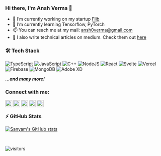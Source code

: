 <!-- [![Sanyam, Full Stack Web Developer & Music Producer](https://pimp-my-readme.webapp.io/pimp-my-readme/wavy-banner?subtitle=Full%20Stack%20Web%20Developer%20%26%20Music%20Producer&title=Sanyam)](https://pimp-my-readme.webapp.io) -->

### Hi there, I'm Ansh Verma 👋

- 🔭 I’m currently working on my startup [Flib](https://flib.store/)
- 🌱 I’m currently learning Tensorflow, PyTorch
- 📫 You can reach me at my mail: ansh0verma@gmail.com
- 📑 I also write technical articles on medium. Check them out [here]

### 🛠 Tech Stack

![TypeScript](https://img.shields.io/badge/typescript-%23007ACC.svg?style=for-the-badge&logo=typescript&logoColor=white)
![JavaScript](https://img.shields.io/badge/javascript-%23323330.svg?style=for-the-badge&logo=javascript&logoColor=%23F7DF1E)
![C++](https://img.shields.io/badge/c++-%2300599C.svg?style=for-the-badge&logo=c%2B%2B&logoColor=white)
![NodeJS](https://img.shields.io/badge/node.js-6DA55F?style=for-the-badge&logo=node.js&logoColor=white)
![React](https://img.shields.io/badge/react-%2320232a.svg?style=for-the-badge&logo=react&logoColor=%2361DAFB)
![Svelte](https://img.shields.io/badge/svelte-%23f1413d.svg?style=for-the-badge&logo=svelte&logoColor=white)
![Vercel](https://img.shields.io/badge/vercel-%23000000.svg?style=for-the-badge&logo=vercel&logoColor=white)
![Firebase](https://img.shields.io/badge/Firebase-039BE5?style=for-the-badge&logo=Firebase&logoColor=white)
![MongoDB](https://img.shields.io/badge/MongoDB-%234ea94b.svg?style=for-the-badge&logo=mongodb&logoColor=white)
![Adobe XD](https://img.shields.io/badge/Adobe%20XD-470137?style=for-the-badge&logo=Adobe%20XD&logoColor=#FF61F6)

***...and many more!***

### Connect with me:

[<img align="left" alt="https://sanyampunia.github.io/" width="22px" src="https://img.icons8.com/color/50/000000/geography--v3.png" />][website]
[<img align="left" alt="YouTube" width="22px" src="https://img.icons8.com/color/48/000000/soundcloud.png"/>][soundcloud]
[<img align="left" alt="Twitter" width="22px" src="https://img.icons8.com/fluent/48/000000/twitter.png" />][twitter]
[<img align="left" alt="Twitter" width="22px" src="https://img.icons8.com/fluent/48/000000/spotify.png" />][spotify]
[<img align="left" alt="Discord" width="22px" src="https://img.icons8.com/fluency/48/000000/discord-logo.png" />][discord]

<br/>

### ⚡ GitHub Stats
  
[![Sanyam's GitHub stats](https://github-readme-stats-sigma-five.vercel.app/api?username=crankyastrologer&show_icons=true&theme=gotham&hide_border=true)](https://github.com/anuraghazra/github-readme-stats)

<br/>

[website]: https://sanyam.xyz/
[soundcloud]: https://soundcloud.com/prodmxle
[twitter]: https://twitter.com/prodmxle
[spotify]: https://open.spotify.com/artist/2QbtOIjb8mUIsnCNqvyWAW?si=a47ce93f69dd4a5d
[discord]: https://discord.gg/35me98GxdF
[here]: https://medium.com/@prodmxle

![visitors](https://komarev.com/ghpvc/?username=crankyastrologer&style=flat-square)
